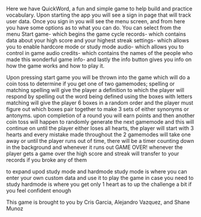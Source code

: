 Here we have QuickWord, a fun and simple game to help build and practice vocabulary. Upon starting the app you will see a sign in page that will track user data. Once you sign in you will see the menu screen, and from here you have some options as to what you can do.
You can select from the menu
Start game- which begins the game cycle 
records- which contains data about your high score and your highest streak
settings- which allows you to enable hardcore mode or study mode
audio- which allows you to control in game audio
credits- which contains the names of the people who made this wonderful game
info- and lastly the info button gives you info on how the game works and how to play it.

Upon pressing start game you will be thrown into the game which will do a coin toss to determine if you get one of two gamemodes; spelling or matching
spelling will give the player a definition to which the player will respond by spelling out the word being defined using the boxes with letters
matching will give the player 6 boxes in a random order and the player must figure out which boxes pair together to make 3 sets of either synonyms or antonyms.
upon completion of a round you will earn points and then another coin toss will happen to randomly generate the next gamemode and this will continue on until the player either 
loses all hearts, the player will start with 3 hearts and every mistake made throughout the 2 gamemodes will take one away or until the player
runs out of time, there will be a timer counting down in the background and whenever it runs out GAME OVER!
whenever the player gets a game over the high score and streak will transfer to your records if you broke any of them

to expand upod study mode and hardmode
study mode is where  you can enter your own custom data and use it to play the game in case you need to study 
hardmode is where you get only 1 heart as to up the challenge a bit if you feel confident enough

This game is brought to you by Cris Garcia, Alejandro Vazquez, and Shane Munoz
